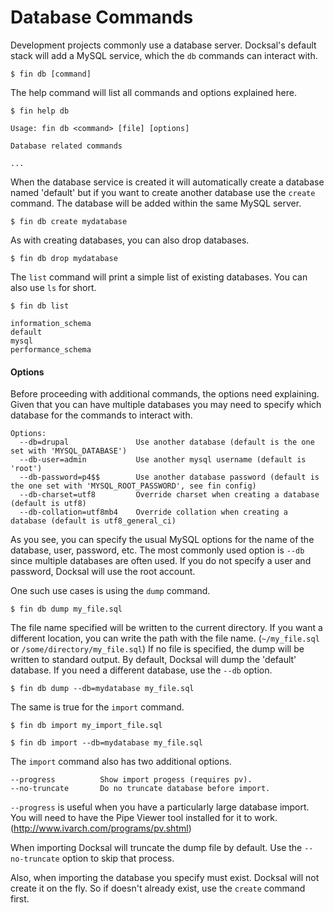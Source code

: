 # Database Commands

Development projects commonly use a database server. Docksal's default stack will add a MySQL service, which 
the `db` commands can interact with.

```
$ fin db [command]
```

The help command will list all commands and options explained here.

```
$ fin help db
 
Usage: fin db <command> [file] [options]
 
Database related commands
 
...
```

When the database service is created it will automatically create a database named 'default' but if you want 
to create another database use the `create` command. The database will be added within the same MySQL server.

```
$ fin db create mydatabase
```

As with creating databases, you can also drop databases.

```
$ fin db drop mydatabase
```

The `list` command will print a simple list of existing databases. You can also use `ls` for short.

```
$ fin db list
 
information_schema
default
mysql
performance_schema
```

#### Options

Before proceeding with additional commands, the options need explaining. Given that you can have multiple databases 
you may need to specify which database for the commands to interact with.

```
Options:
  --db=drupal              	Use another database (default is the one set with 'MYSQL_DATABASE')
  --db-user=admin          	Use another mysql username (default is 'root')
  --db-password=p4$$       	Use another database password (default is the one set with 'MYSQL_ROOT_PASSWORD', see fin config)
  --db-charset=utf8        	Override charset when creating a database (default is utf8)
  --db-collation=utf8mb4   	Override collation when creating a database (default is utf8_general_ci)
```

As you see, you can specify the usual MySQL options for the name of the database, user, password, etc. The most commonly 
used option is `--db` since multiple databases are often used. If you do not specify a user and password, Docksal will 
use the root account.

One such use cases is using the `dump` command.

```
$ fin db dump my_file.sql
```

The file name specified will be written to the current directory. If you want a different location, you can write the 
path with the file name. (`~/my_file.sql` or `/some/directory/my_file.sql`) If no file is specified, the dump will be 
written to standard output. By default, Docksal will dump the 'default' database. If you need a different database, use 
the `--db` option.

 ```
 $ fin db dump --db=mydatabase my_file.sql
 ```

The same is true for the `import` command.

```
$ fin db import my_import_file.sql
```

```
$ fin db import --db=mydatabase my_file.sql
```

The `import` command also has two additional options.

```
--progress      	Show import progess (requires pv).
--no-truncate   	Do no truncate database before import.
```

`--progress` is useful when you have a particularly large database import. You will need to have the Pipe Viewer tool 
installed for it to work. (http://www.ivarch.com/programs/pv.shtml)

When importing Docksal will truncate the dump file by default. Use the `--no-truncate` option to skip that process.

Also, when importing the database you specify must exist. Docksal will not create it on the fly. So if doesn't already 
exist, use the `create` command first.
